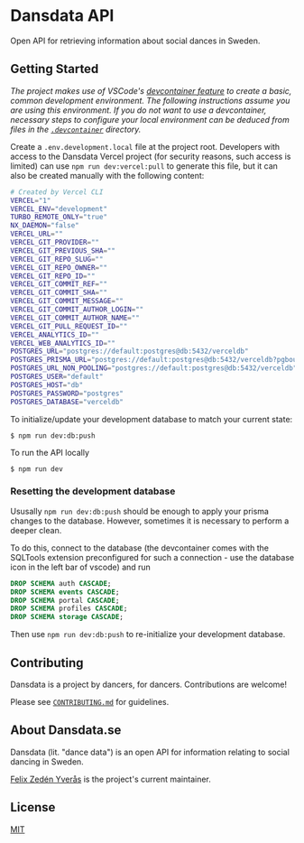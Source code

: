 # Dansdata API

Open API for retrieving information about social dances in Sweden.

## Getting Started

_The project makes use of VSCode's [devcontainer feature](https://code.visualstudio.com/docs/devcontainers/containers) to create a basic, common development environment. The following instructions assume you are using this environment. If you do not want to use a devcontainer, necessary steps to configure your local environment can be deduced from files in the [`.devcontainer`](./.devcontainer) directory._

Create a `.env.development.local` file at the project root. Developers with access to the Dansdata
Vercel project (for security reasons, such access is limited) can use `npm run dev:vercel:pull` to
generate this file, but it can also be created manually with the following content:

```sh
# Created by Vercel CLI
VERCEL="1"
VERCEL_ENV="development"
TURBO_REMOTE_ONLY="true"
NX_DAEMON="false"
VERCEL_URL=""
VERCEL_GIT_PROVIDER=""
VERCEL_GIT_PREVIOUS_SHA=""
VERCEL_GIT_REPO_SLUG=""
VERCEL_GIT_REPO_OWNER=""
VERCEL_GIT_REPO_ID=""
VERCEL_GIT_COMMIT_REF=""
VERCEL_GIT_COMMIT_SHA=""
VERCEL_GIT_COMMIT_MESSAGE=""
VERCEL_GIT_COMMIT_AUTHOR_LOGIN=""
VERCEL_GIT_COMMIT_AUTHOR_NAME=""
VERCEL_GIT_PULL_REQUEST_ID=""
VERCEL_ANALYTICS_ID=""
VERCEL_WEB_ANALYTICS_ID=""
POSTGRES_URL="postgres://default:postgres@db:5432/verceldb"
POSTGRES_PRISMA_URL="postgres://default:postgres@db:5432/verceldb?pgbouncer=true&connect_timeout=15"
POSTGRES_URL_NON_POOLING="postgres://default:postgres@db:5432/verceldb"
POSTGRES_USER="default"
POSTGRES_HOST="db"
POSTGRES_PASSWORD="postgres"
POSTGRES_DATABASE="verceldb"
```

To initialize/update your development database to match your current state:

```
$ npm run dev:db:push
```

To run the API locally

```
$ npm run dev
```

### Resetting the development database

Ususally `npm run dev:db:push` should be enough to apply your prisma changes to the database.
However, sometimes it is necessary to perform a deeper clean.

To do this, connect to the database (the devcontainer comes with the SQLTools extension
preconfigured for such a connection - use the database icon in the left bar of vscode) and run

```sql
DROP SCHEMA auth CASCADE;
DROP SCHEMA events CASCADE;
DROP SCHEMA portal CASCADE;
DROP SCHEMA profiles CASCADE;
DROP SCHEMA storage CASCADE;
```

Then use `npm run dev:db:push` to re-initialize your development database.

## Contributing

Dansdata is a project by dancers, for dancers. Contributions are welcome!

Please see [`CONTRIBUTING.md`](./CONTRIBUTING.md) for guidelines.

## About Dansdata.se

Dansdata (lit. "dance data") is an open API for information relating to social dancing in Sweden.

[Felix Zedén Yverås](https://fzy.se) is the project's current maintainer.

## License

[MIT](./LICENCE)
